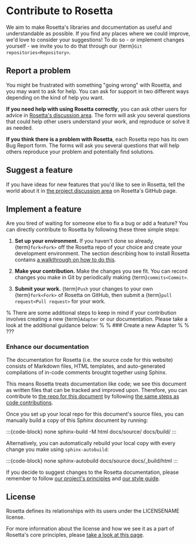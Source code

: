# Contribute to Rosetta

We aim to make Rosetta's libraries and documentation as useful and understandable as possible. If you find any places where we could improve, we'd love to consider your suggestions! To do so - or implement changes yourself - we invite you to do that through our {term}`Git repositories<Repository>`.

## Report a problem

You might be frustrated with something "going wrong" with Rosetta, and you may want to ask for help. You can ask for support in two different ways depending on the kind of help you want.

**If you need help with using Rosetta correctly**, you can ask other users for advice in [Rosetta's discussion area](https://github.com/orgs/rosetta-code/discussions/new?category=q-a). The form will ask you several questions that could help other users understand your work, and reproduce or solve it as needed.

**If you think there is a problem with Rosetta**, each Rosetta repo has its own Bug Report form. The forms will ask you several questions that will help others reproduce your problem and potentially find solutions.

## Suggest a feature

If you have ideas for new features that you'd like to see in Rosetta, tell the world about it in [the project discussion area](https://github.com/orgs/rosetta-code/discussions/new?category=ideas) on Rosetta's GitHub page.

## Implement a feature

Are you tired of waiting for someone else to fix a bug or add a feature? You can directly contribute to Rosetta by following these three simple steps:

1. **Set up your environment.** If you haven't done so already, {term}`fork<Fork>` off the Rosetta repo of your choice and create your development environment. The section describing how to install Rosetta contains [a walkthrough on how to do this](project:/start/install.md#get-rosetta-for-development).

2. **Make your contribution.** Make the changes you see fit. You can record changes you make in Git by periodically making {term}`commits<Commit>`.

3. **Submit your work.** {term}`Push` your changes to your own {term}`fork<Fork>` of Rosetta on GitHub, then submit a {term}`pull request<Pull request>` for your work.

% There are some additional steps to keep in mind if your contribution involves creating a new {term}`Adapter` or our documentation. Please take a look at the additional guidance below:
%
% ### Create a new Adapter
%
% ???

### Enhance our documentation

The documentation for Rosetta (i.e. the source code for this website) consists of Markdown files, HTML templates, and auto-generated compilations of in-code comments brought together using Sphinx.

This means Rosetta treats documentation like code; we see this document as written files that can be tracked and improved upon. Therefore, you can contribute to [the repo for this document](https://github.com/rosetta-code/rosetta-doc) by following [the same steps as code contributions](#implement-a-feature).

Once you set up your local repo for this document's source files, you can manually build a copy of this Sphinx document by running:

:::{code-block} none
sphinx-build -M html docs/source/ docs/build/
:::

Alternatively, you can automatically rebuild your local copy with every change you make using `sphinx-autobuild`:

:::{code-block} none
sphinx-autobuild docs/source docs/_build/html
:::

If you decide to suggest changes to the Rosetta documentation, please remember to follow [our project's principles](project:./principles.md) and [our style guide](project:./style.md).

## License

Rosetta defines its relationships with its users under the LICENSENAME license.

For more information about the license and how we see it as a part of Rosetta's core principles, please [take a look at this page](project:./principles.md).
